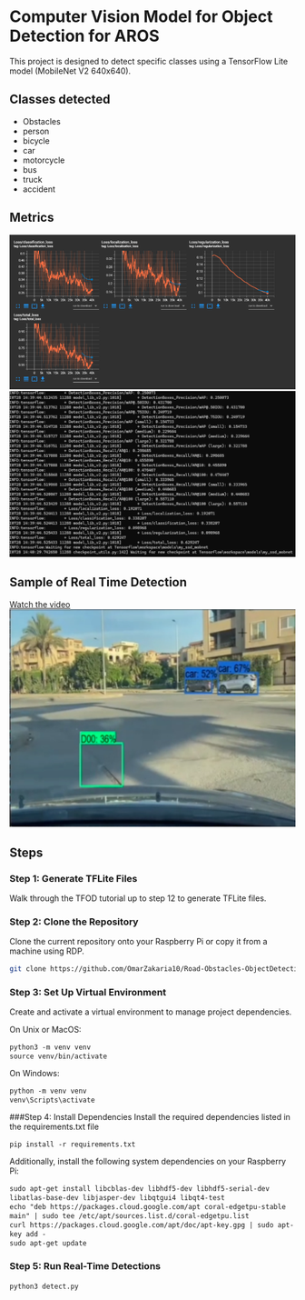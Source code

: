 # Computer Vision Model for Object Detection for AROS 

 This project is designed to detect specific classes using a TensorFlow Lite model (MobileNet V2 640x640). 
 

 ## Classes detected 
- Obstacles
- person
- bicycle
- car
- motorcycle
- bus
- truck
- accident

## Metrics

![alt text](image-1.png)
![alt text](image.png)

## Sample of Real Time Detection

[Watch the video![alt text](image-2.png)](https://drive.google.com/file/d/1eyrcY514wDC-7yBuJ6yC75GkH4GQ7QW3/view?usp=sharing)

## Steps

### Step 1: Generate TFLite Files
Walk through the TFOD tutorial up to step 12 to generate TFLite files.

### Step 2: Clone the Repository
Clone the current repository onto your Raspberry Pi or copy it from a machine using RDP.
```sh
git clone https://github.com/OmarZakaria10/Road-Obstacles-ObjectDetection-Tflite.git
```

### Step 3: Set Up Virtual Environment
Create and activate a virtual environment to manage project dependencies.

On Unix or MacOS:

```
python3 -m venv venv
source venv/bin/activate
```
On Windows:
```
python -m venv venv
venv\Scripts\activate
```

###Step 4: Install Dependencies
Install the required dependencies listed in the requirements.txt file

```
pip install -r requirements.txt
```

Additionally, install the following system dependencies on your Raspberry Pi:

```
sudo apt-get install libcblas-dev libhdf5-dev libhdf5-serial-dev libatlas-base-dev libjasper-dev libqtgui4 libqt4-test
echo "deb https://packages.cloud.google.com/apt coral-edgetpu-stable main" | sudo tee /etc/apt/sources.list.d/coral-edgetpu.list
curl https://packages.cloud.google.com/apt/doc/apt-key.gpg | sudo apt-key add -
sudo apt-get update
```

### Step 5: Run Real-Time Detections
```
python3 detect.py
```
